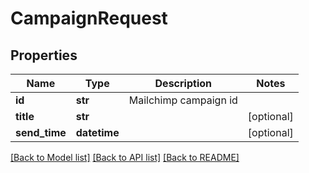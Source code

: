 # CampaignRequest

## Properties
Name | Type | Description | Notes
------------ | ------------- | ------------- | -------------
**id** | **str** | Mailchimp campaign id | 
**title** | **str** |  | [optional] 
**send_time** | **datetime** |  | [optional] 

[[Back to Model list]](../README.md#documentation-for-models) [[Back to API list]](../README.md#documentation-for-api-endpoints) [[Back to README]](../README.md)


